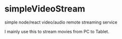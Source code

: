 # simpleVideoStream
simple node/react video/audio remote streaming service

I mainly use this to stream movies from PC to Tablet.

